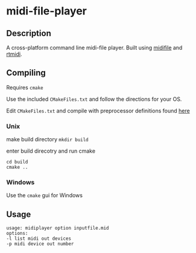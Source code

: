 # midi-file-player
## Description
A cross-platform command line midi-file player. Built using [midifile](https://github.com/craigsapp/midifile) and [rtmidi](https://github.com/thestk/rtmidi).

## Compiling
Requires `cmake`

Use the included `CMakeFiles.txt` and follow the directions for your OS.

Edit `CMakeFiles.txt` and compile with preprocessor definitions found [here](https://www.music.mcgill.ca/~gary/rtmidi/index.html#compiling)

### Unix
make build directory
`mkdir build`

enter build direcotry and run cmake
```
cd build 
cmake ..
```

### Windows
Use the `cmake` gui for Windows

## Usage
```
usage: midiplayer option inputfile.mid
options:
-l list midi out devices
-p midi device out number
```
